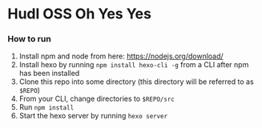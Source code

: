 # Hudl OSS Oh Yes Yes

### How to run
1. Install npm and node from here: https://nodejs.org/download/
2. Install hexo by running `npm install hexo-cli -g` from a CLI after npm has been installed
3. Clone this repo into some directory (this directory will be referred to as `$REPO`)
4. From your CLI, change directories to `$REPO/src`
5. Run `npm install`
6. Start the hexo server by running `hexo server`